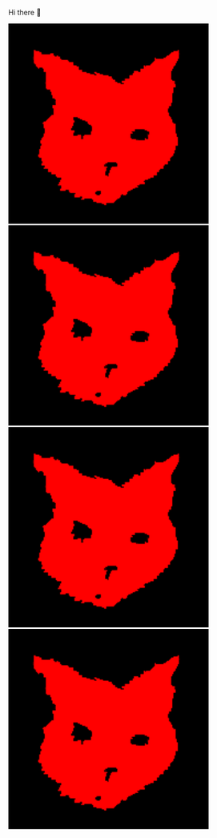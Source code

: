 Hi there 👋

<p float="left">
<!--startimg--><img src=https://raw.githubusercontent.com/Sceleratis/Sceleratis/main/.github/images/d-20.gif height=400; width=400; align=left; alt=Woops. Guess the image failed... /><!--endimg-->
<!--startimg--><img src=https://raw.githubusercontent.com/Sceleratis/Sceleratis/main/.github/images/d-20.gif height=400; width=400; align=left; alt=Woops. Guess the image failed... /><!--endimg-->
<!--startimg--><img src=https://raw.githubusercontent.com/Sceleratis/Sceleratis/main/.github/images/d-20.gif height=400; width=400; align=left; alt=Woops. Guess the image failed... /><!--endimg-->
<!--startimg--><img src=https://raw.githubusercontent.com/Sceleratis/Sceleratis/main/.github/images/d-20.gif height=400; width=400; align=left; alt=Woops. Guess the image failed... /><!--endimg-->
</p>


